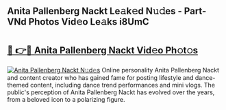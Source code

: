 ## Anita Pallenberg Nackt Le𝚊k𝚎d N𝚞𝚍es - Part-VNd Photos Vid𝚎o Le𝚊ks i8UmC

# <h2><a href="http://fb973f.evod.top/?m=Anita+Pallenberg+Nackt">🔗 👉🔴 Anita Pallenberg Nackt Vid𝚎o Ph𝚘t𝚘s</a></h2>

[![Anita Pallenberg Nackt N𝚞d𝚎s](https://i.imgur.com/8V9OHl7.gif)](http://fb973f.evod.top/?m=Anita+Pallenberg+Nackt)
Online personality Anita Pallenberg Nackt and content creator who has gained fame for posting lifestyle and dance-themed content, including dance trend performances and mini vlogs. The public's perception of Anita Pallenberg Nackt has evolved over the years, from a beloved icon to a polarizing figure. 
